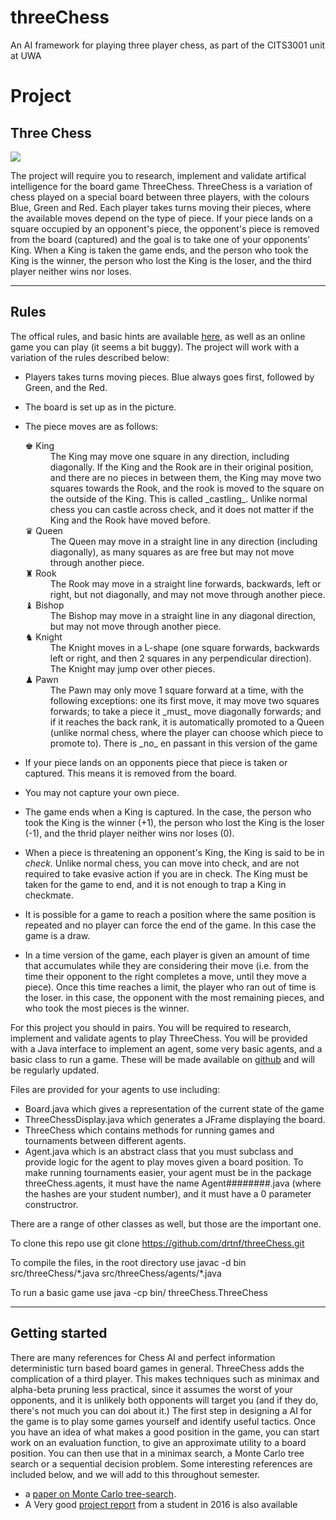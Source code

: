 # threeChess
An AI framework for playing three player chess, as part of the CITS3001 unit at UWA

# Project

## Three Chess

![](init.png)

The project will require you to research, implement and validate artifical intelligence for the board game ThreeChess. ThreeChess is a variation of chess played on a special board between three players, with the colours Blue, Green and Red. Each player takes turns moving their pieces, where the available moves depend on the type of piece. If your piece lands on a square occupied by an opponent's piece, the opponent's piece is removed from the board (captured) and the goal is to take one of your opponents' King. When a King is taken the game ends, and the person who took the King is the winner, the person who lost the King is the loser, and the third player neither wins nor loses.

* * *

## Rules

The offical rules, and basic hints are available [here](https://www.threechess.com/en/three-player-chess-rules-3.html), as well as an online game you can play (it seems a bit buggy). The project will work with a variation of the rules described below:

*   Players takes turns moving pieces. Blue always goes first, followed by Green, and the Red.
*   The board is set up as in the picture.
*   The piece moves are as follows:

    <dl>

    <dt>♚ King</dt>

    <dd>The King may move one square in any direction, including diagonally. If the King and the Rook are in their original position, and there are no pieces in between them, the King may move two squares towards the Rook, and the rook is moved to the square on the outside of the King. This is called _castling_. Unlike normal chess you can castle across check, and it does not matter if the King and the Rook have moved before.</dd>

    <dt>♛ Queen</dt>

    <dd>The Queen may move in a straight line in any direction (including diagonally), as many squares as are free but may not move through another piece.</dd>

    <dt>♜ Rook</dt>

    <dd>The Rook may move in a straight line forwards, backwards, left or right, but not diagonally, and may not move through another piece.</dd>

    <dt>♝ Bishop</dt>

    <dd>The Bishop may move in a straight line in any diagonal direction, but may not move through another piece.</dd>

    <dt>♞ Knight</dt>

    <dd>The Knight moves in a L-shape (one square forwards, backwards left or right, and then 2 squares in any perpendicular direction). The Knight may jump over other pieces.</dd>

    <dt>♟ Pawn</dt>

    <dd>The Pawn may only move 1 square forward at a time, with the following exceptions: one its first move, it may move two squares forwards; to take a piece it _must_ move diagonally forwards; and if it reaches the back rank, it is automatically promoted to a Queen (unlike normal chess, where the player can choose which piece to promote to). There is _no_ en passant in this version of the game</dd>

    </dl>

*   If your piece lands on an opponents piece that piece is taken or captured. This means it is removed from the board.
*   You may not capture your own piece.
*   The game ends when a King is captured. In the case, the person who took the King is the winner (+1), the person who lost the King is the loser (-1), and the thrid player neither wins nor loses (0).
*   When a piece is threatening an opponent's King, the King is said to be in _check_. Unlike normal chess, you can move into check, and are not required to take evasive action if you are in check. The King must be taken for the game to end, and it is not enough to trap a King in checkmate.
*   It is possible for a game to reach a position where the same position is repeated and no player can force the end of the game. In this case the game is a draw.
*   In a time version of the game, each player is given an amount of time that accumulates while they are considering their move (i.e. from the time their opponent to the right completes a move, until they move a piece). Once this time reaches a limit, the player who ran out of time is the loser. in this case, the opponent with the most remaining pieces, and who took the most pieces is the winner.

For this project you should in pairs. You will be required to research, implement and validate agents to play ThreeChess. You will be provided with a Java interface to implement an agent, some very basic agents, and a basic class to run a game. These will be made available on [github](https://github.com/DMR-001/threeChess-Game) and will be regularly updated.

Files are provided for your agents to use including:

*   Board.java which gives a representation of the current state of the game
*   ThreeChessDisplay.java which generates a JFrame displaying the board.
*   ThreeChess which contains methods for running games and tournaments between different agents.
*   Agent.java which is an abstract class that you must subclass and provide logic for the agent to play moves given a board position. To make running tournaments easier, your agent must be in the package threeChess.agents, it must have the name Agent########.java (where the hashes are your student number), and it must have a 0 parameter constructror.

There are a range of other classes as well, but those are the important one. 

To clone this repo use git clone https://github.com/drtnf/threeChess.git

To compile the files, in the root directory use javac -d bin src/threeChess/\*.java src/threeChess/agents/\*.java

To run a basic game use java -cp bin/ threeChess.ThreeChess 

* * *

## Getting started

There are many references for Chess AI and perfect information deterministic turn based board games in general. ThreeChess adds the complication of a third player. This makes techniques such as minimax and alpha-beta pruning less practical, since it assumes the worst of your opponents, and it is unlikely both opponents will target you (and if they do, there's not much you can doi about it.) The first step in designing a AI for the game is to play some games yourself and identify useful tactics. Once you have an idea of what makes a good position in the game, you can start work on an evaluation function, to give an approximate utility to a board position. You can then use that in a minimax search, a Monte Carlo tree search or a sequential decision problem. Some interesting references are included below, and we will add to this throughout semester.

*   a [paper on Monte Carlo tree-search](http://teaching.csse.uwa.edu.au/units/CITS3001/project/2017/paper1.pdf).
*   A Very good [project report](http://teaching.csse.uwa.edu.au/units/CITS3001/project/sampleReport.pdf) from a student in 2016 is also available
